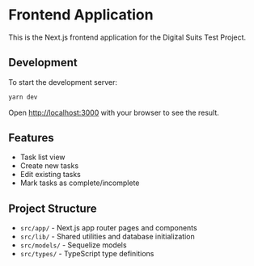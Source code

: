 # Frontend Application

This is the Next.js frontend application for the Digital Suits Test Project.

## Development

To start the development server:
```bash
yarn dev
```

Open [http://localhost:3000](http://localhost:3000) with your browser to see the result.

## Features

- Task list view
- Create new tasks
- Edit existing tasks
- Mark tasks as complete/incomplete

## Project Structure

- `src/app/` - Next.js app router pages and components
- `src/lib/` - Shared utilities and database initialization
- `src/models/` - Sequelize models
- `src/types/` - TypeScript type definitions
